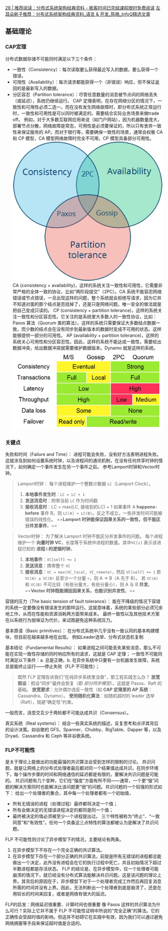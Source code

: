 [28 \| 推荐阅读：分布式系统架构经典资料 - 极客时间已完结课程限时免费阅读](https://freegeektime.com/100002201/2080/)
[左耳朵耗子推荐：分布式系统架构经典资料\_语言 & 开发\_陈皓\_InfoQ精选文章](https://www.infoq.cn/article/2018/05/distributed-system-architecture)

## 基础理论

### CAP定理
分布式数据存储不可能同时满足以下三个条件：
- 一致性（Consistency）：每次读取要么获得最近写入的数据，要么获得一个错误。
- 可用性（Availability）：每次请求都能获得一个（非错误）响应，但不保证返回的是最新写入的数据。
- 分区容忍（Partition tolerance）：尽管任意数量的消息被节点间的网络丢失（或延迟），系统仍继续运行。
CAP 定理表明，在存在网络分区的情况下，一致性和可用性必须二选一。而在没有发生网络故障时，即分布式系统正常运行时，一致性和可用性是可以同时被满足的。需要结合实际业务场景来做trade off。
例如，对于大多数互联网应用来说（如门户网站），因为机器数量庞大，部署节点分散，网络故障是常态，可用性是必须要保证的，所以只有舍弃一致性来保证服务的 AP。而对于银行等，需要确保一致性的场景，通常会权衡 CA 和 CP 模型，CA 模型网络故障时完全不可用，CP 模型具备部分可用性。
![](%E5%B7%A6%E8%80%B3%E5%90%AC%E9%A3%8E/attachments/977521f7dcecc84bc37fec1b60a6330d_MD5.jpeg)
CA (consistency + availability)，这样的系统关注一致性和可用性，它需要非常严格的全体一致的协议，比如“两阶段提交”（2PC）。CA 系统不能容忍网络错误或节点错误，一旦出现这样的问题，整个系统就会拒绝写请求，因为它并不知道对面的那个结点是否挂掉了，还是只是网络问题。唯一安全的做法就是把自己变成只读的。
CP (consistency + partition tolerance)，这样的系统关注一致性和分区容忍性。它关注的是系统里大多数人的一致性协议，比如：Paxos 算法（Quorum 类的算法）。这样的系统只需要保证大多数结点数据一致，而少数的结点会在没有同步到最新版本的数据时变成不可用的状态。这样能够提供一部分的可用性。
AP (availability + partition tolerance)，这样的系统关心可用性和分区容忍性。因此，这样的系统不能达成一致性，需要给出数据冲突，给出数据冲突就需要维护数据版本。Dynamo 就是这样的系统。
![](%E5%B7%A6%E8%80%B3%E5%90%AC%E9%A3%8E/attachments/e2aff59044d933e820983a6bc93c1ff8_MD5.jpeg)

### 关键点
失败和时间（Failure and Time）：
进程可能会失败，没有好方法表明进程失败。这就涉及到如何设置系统时钟，以及进程间的通讯机制，在没有任何共享时钟的情况下，如何确定一个事件发生在另一个事件之前。
参考Lamport时钟和Vector时钟。
> Lamport时钟：
> 每个进程维护一个整数计数器 `LC`（Lamport Clock）。
> 1. **本地事件发生时**：`LC = LC + 1`
> 2. **发送消息时**：附带当前 `LC` 作为时间戳
> 3. **接收消息时**：LC = max(LC, 接收到的LC) + 1
> 如果事件 A **happens-before** 事件 B，则 `LC(A) < LC(B)`。反之不成立，一些并发时间可能被错误的线性化。
> ==**Lamport 时钟能保证因果关系的一致性，但不能区分并发事件**。==

> Vector时钟：
> 为了解决 Lamport 时钟不能区分并发事件的问题。
> 每个进程维护一个 **向量时钟 VC**，长度等于系统中进程的数量。其中`VC[i]` 表示该进程已知的 **进程 i 的逻辑时钟**。
> 1. **本地事件**：`VC[self] += 1`
> 2. **发送消息**：携带整个 `VC`
> 3. **接收消息**：`VC = max(VC_local, VC_remote)`，然后 `VC[self] += 1`
> 若 `VC(A) ≤ VC(B)` 且至少一个分量 `<`，则 A → B（A 先于 B）。
> 若 `VC(A)` 和 `VC(B)` 不可比较（有些分量大，有些分量小），则 A 与 B **并发**。
> ==**Vector 时钟既能捕捉因果关系，也能识别并发性**。==

容错的压力（The basic tension of fault tolerance）：
能在不降级的情况下容错的系统一定要像没有错误发生的那样运行。这就意味着，系统的某些部分必须冗余地工作，从而在性能和资源消耗两方面带来成本。
最终一致性以及其他技术方案在以系统行为弱保证为代价，来试图避免这种系统压力。

基本原语（Basic primitives）：
在分布式系统中几乎没有一致认同的基本构建模块，但目前在越来越多地在出现。
例如Leader选举、分布式状态机复制

基本结论（Fundamental Results）：
如果进程之间可能丢失某些消息，那么不可能在实现一致性存储的同时响应所有的请求，这就是 CAP 定理；
一致性不可能同时满足以下条件：a. 总是正确，b. 在异步系统中只要有一台机器发生故障，系统总是能终止运行——停止失败（FLP 不可能性）；
> 既然 FLP 定理告诉我们“在纯异步系统里没救”，那工程实践怎么办？
> **放宽假设**：假设“同步”最终会恢复（即 _部分同步模型_）。这就是 Paxos、Raft 的基础。
> **放宽要求**：允许偶尔违反一致性（如 **CAP 定理里的 AP 系统**：Cassandra、Dynamo）。
> **使用随机化算法**：如随机超时的 leader 选举（Raft），规避“确定性”约束。

一般而言，消息交互少于两轮都不可能达成共识（Consensus）。

真实系统（Real systems）：
结合一些真实系统的描述，反复思考和点评其背后的设计决策。如谷歌的 GFS、Spanner、Chubby、BigTable、Dapper 等，以及 Dryad、Cassandra 和 Ceph 等非谷歌系统。

### FLP不可能性
是关于理论上能做出的功能最强的共识算法会受到怎样的限制的讨论。
共识问题，就是让网络上的分布式处理者最后都对同一个结果值达成共识。在同步环境下，每个操作步骤的时间和网络通信的延迟都是有限的，要解决共识问题是可能的。
共识问题有几个变种，它们在“强度”方面有所不同——通常，一个更“强”问题的解决方案同时也能解决比该问题更“弱”的问题。共识问题的一个较强的形式如下：
给出一个处理者的集合，其中每一个处理者都有一个初始值，
- 所有无错误的进程（处理过程）最终都将决定一个值；
- 所有会做决定的无错误进程决定的都将是同一个值；
- 最终被决定的值必须被至少一个进程提出过。
三个特性被称为“终止”、“一致同意”和“有效性”。任何一个具备这三点特性的算法都被认为是解决了共识问题。

FLP 不可能性则讨论了异步模型下的情况，主要结论有两条。
1. 在异步模型下不存在一个完全正确的共识算法。
2. 在异步模型下存在一个部分正确的共识算法，前提是所有无错误的进程都总能做出一个决定，此外没有进程会在它的执行过程中死亡，并且初始情况下超过半数进程都是存活状态。
FLP 的结论是，在异步模型中，仅一个处理者可能崩溃的情况下，就已经没有分布式算法能解决共识问题。这是该问题的理论上界。其背后的原因在于，异步模型下对于一个处理者完成工作然后再回复消息所需的时间并没有上界。因此，无法判断出一个处理者到底是崩溃了，还是在用较长的时间来回复，或者是网络有很大的延迟。

FLP的启发：网络延迟很重要、计算时间也很重要
像 Paxos 这样的共识算法为什么可行？实际上它并不属于 FLP 不可能性证明中所说的“完全正确”的算法。它的正确性会受超时值的影响。但这并不妨碍它在实践中有效，因为我们可以通过避免网络拥塞等手段来保证超时值是合适的。



